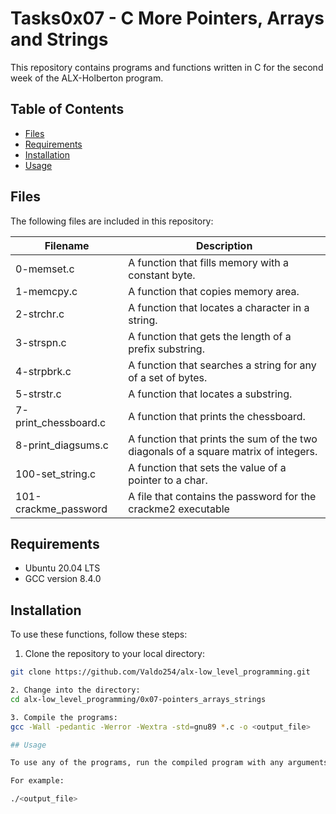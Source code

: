 # Tasks0x07 - C More Pointers, Arrays and Strings

This repository contains programs and functions written in C for the second week of the ALX-Holberton program.

## Table of Contents

- [Files](#files)
- [Requirements](#requirements)
- [Installation](#installation)
- [Usage](#usage)

## Files

The following files are included in this repository:

Filename | Description
--- | ---
0-memset.c | A function that fills memory with a constant byte.
1-memcpy.c | A function that copies memory area.
2-strchr.c | A function that locates a character in a string.
3-strspn.c | A function that gets the length of a prefix substring.
4-strpbrk.c | A function that searches a string for any of a set of bytes.
5-strstr.c | A function that locates a substring.
7-print_chessboard.c | A function that prints the chessboard.
8-print_diagsums.c | A function that prints the sum of the two diagonals of a square matrix of integers.
100-set_string.c | A function that sets the value of a pointer to a char.
101-crackme_password | A file that contains the password for the crackme2 executable

## Requirements

- Ubuntu 20.04 LTS
- GCC version 8.4.0

## Installation

To use these functions, follow these steps:

1. Clone the repository to your local directory:
```bash
git clone https://github.com/Valdo254/alx-low_level_programming.git

2. Change into the directory:
cd alx-low_level_programming/0x07-pointers_arrays_strings

3. Compile the programs:
gcc -Wall -pedantic -Werror -Wextra -std=gnu89 *.c -o <output_file>

## Usage

To use any of the programs, run the compiled program with any arguments that it requires.

For example:

./<output_file>

